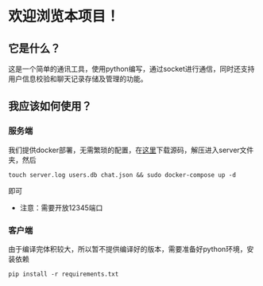 # 欢迎浏览本项目！
## 它是什么？
这是一个简单的通讯工具，使用python编写，通过socket进行通信，同时还支持用户信息校验和聊天记录存储及管理的功能。
## 我应该如何使用？
### 服务端
我们提供docker部署，无需繁琐的配置，在[这里](https://github.com/xhdndmm/meow-chat/releases)下载源码，解压进入server文件夹，然后
```
touch server.log users.db chat.json && sudo docker-compose up -d
```
即可
- 注意：需要开放12345端口
### 客户端
由于编译完体积较大，所以暂不提供编译好的版本，需要准备好python环境，安装依赖
```
pip install -r requirements.txt
```